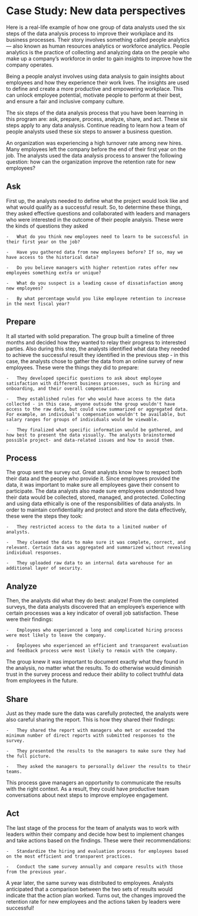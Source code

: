# Case Study: New data perspectives

Here is a real-life example of how one group of data analysts used the six steps of the data analysis process to improve their workplace and its business processes. Their story involves something called people analytics — also known as human resources analytics or workforce analytics. People analytics is the practice of collecting and analyzing data on the people who make up a company’s workforce in order to gain insights to improve how the company operates.

Being a people analyst involves using data analysis to gain insights about employees and how they experience their work lives. The insights are used to define and create a more productive and empowering workplace. This can unlock employee potential, motivate people to perform at their best, and ensure a fair and inclusive company culture. 

The six steps of the data analysis process that you have been learning in this program are: ask, prepare, process, analyze, share, and act. These six steps apply to any data analysis. Continue reading to learn how a team of people analysts used these six steps to answer a business question. 

An organization was experiencing a high turnover rate among new hires. Many employees left the company before the end of their first year on the job. The analysts used the data analysis process to answer the following question: how can the organization improve the retention rate for new employees? 

## Ask

First up, the analysts needed to define what the project would look like and what would qualify as a successful result. So, to determine these things, they asked effective questions and collaborated with leaders and managers who were interested in the outcome of their people analysis. These were the kinds of questions they asked

    -   What do you think new employees need to learn to be successful in their first year on the job? 

    -   Have you gathered data from new employees before? If so, may we have access to the historical data?

    -   Do you believe managers with higher retention rates offer new employees something extra or unique?

    -   What do you suspect is a leading cause of dissatisfaction among new employees?

    -   By what percentage would you like employee retention to increase in the next fiscal year?

## Prepare

It all started with solid preparation. The group built a timeline of three months and decided how they wanted to relay their progress to interested parties. Also during this step, the analysts identified what data they needed to achieve the successful result they identified in the previous step - in this case, the analysts chose to gather the data from an online survey of new employees. These were the things they did to prepare:

    -   They developed specific questions to ask about employee satisfaction with different business processes, such as hiring and onboarding, and their overall compensation. 

    -   They established rules for who would have access to the data collected - in this case, anyone outside the group wouldn't have access to the raw data, but could view summarized or aggregated data. For example, an individual's compensation wouldn't be available, but salary ranges for groups of individuals would be viewable. 

    -   They finalized what specific information would be gathered, and how best to present the data visually. The analysts brainstormed possible project- and data-related issues and how to avoid them. 

## Process

The group sent the survey out. Great analysts know how to respect both their data and the people who provide it. Since employees provided the data, it was important to make sure all employees gave their consent to participate. The data analysts also made sure employees understood how their data would be collected, stored, managed, and protected. Collecting and using data ethically is one of the responsibilities of data analysts. In order to maintain confidentiality and protect and store the data effectively, these were the steps they took:

    -   They restricted access to the data to a limited number of analysts. 

    -   They cleaned the data to make sure it was complete, correct, and relevant. Certain data was aggregated and summarized without revealing individual responses. 

    -   They uploaded raw data to an internal data warehouse for an additional layer of security. 

## Analyze

Then, the analysts did what they do best: analyze! From the completed surveys, the data analysts discovered that an employee’s experience with certain processes was a key indicator of overall job satisfaction. These were their findings:

    -   Employees who experienced a long and complicated hiring process were most likely to leave the company. 

    -   Employees who experienced an efficient and transparent evaluation and feedback process were most likely to remain with the company. 

The group knew it was important to document exactly what they found in the analysis, no matter what the results. To do otherwise would diminish trust in the survey process and reduce their ability to collect truthful data from employees in the future. 

## Share

Just as they made sure the data was carefully protected, the analysts were also careful sharing the report. This is how they shared their findings:

    -   They shared the report with managers who met or exceeded the minimum number of direct reports with submitted responses to the survey. 

    -   They presented the results to the managers to make sure they had the full picture. 

    -   They asked the managers to personally deliver the results to their teams. 

This process gave managers an opportunity to communicate the results with the right context. As a result, they could have productive team conversations about next steps to improve employee engagement. 

## Act

The last stage of the process for the team of analysts was to work with leaders within their company and decide how best to implement changes and take actions based on the findings. These were their recommendations: 

    -   Standardize the hiring and evaluation process for employees based on the most efficient and transparent practices. 

    -   Conduct the same survey annually and compare results with those from the previous year. 

A year later, the same survey was distributed to employees. Analysts anticipated that a comparison between the two sets of results would indicate that the action plan worked. Turns out, the changes improved the retention rate for new employees and the actions taken by leaders were successful! 